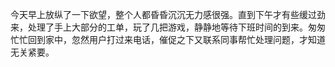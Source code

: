 今天早上放纵了一下欲望，整个人都昏昏沉沉无力感很强。直到下午才有些缓过劲来，处理了手上大部分的工单，玩了几把游戏，静静地等待下班时间的到来。匆匆忙忙回到家中，忽然用户打过来电话，催促之下又联系同事帮忙处理问题，才知道无关紧要。